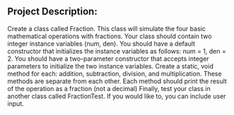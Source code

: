 ## Project Description:
Create a class called Fraction.
This class will simulate the four basic mathematical operations with fractions.
Your class should contain two integer instance variables (num, den).
You should have a default constructor that initializes the instance variables as follows: num = 1, den = 2.
You should have a two-parameter constructor that accepts integer parameters to initialize the two instance variables.
Create a static, void method for each: addition, subtraction, division, and multiplication.
These methods are separate from each other.
Each method should print the result of the operation as a fraction (not a decimal)
Finally, test your class in another class called FractionTest.
If you would like to, you can include user input.

